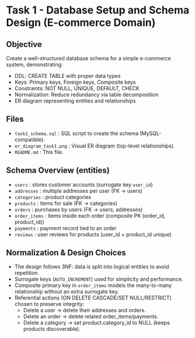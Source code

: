 
# Task 1 - Database Setup and Schema Design (E-commerce Domain)

## Objective
Create a well-structured database schema for a simple e-commerce system, demonstrating:
- DDL: CREATE TABLE with proper data types
- Keys: Primary keys, Foreign keys, Composite keys
- Constraints: NOT NULL, UNIQUE, DEFAULT, CHECK
- Normalization: Reduce redundancy via table decomposition
- ER diagram representing entities and relationships

## Files
- `task1_schema.sql` : SQL script to create the schema (MySQL-compatible).
- `er_diagram_task1.png` : Visual ER diagram (top-level relationships).
- `README.md` : This file.

## Schema Overview (entities)
- `users` : stores customer accounts (surrogate key `user_id`)
- `addresses` : multiple addresses per user (FK -> users)
- `categories` : product categories
- `products` : items for sale (FK -> categories)
- `orders` : purchases by users (FK -> users, addresses)
- `order_items` : items inside each order (composite PK (order_id, product_id))
- `payments` : payment record tied to an order
- `reviews` : user reviews for products (user_id + product_id unique)

## Normalization & Design Choices
- The design follows 3NF: data is split into logical entities to avoid repetition.
- Surrogate keys (`AUTO_INCREMENT`) used for simplicity and performance.
- Composite primary key in `order_items` models the many-to-many relationship without an extra surrogate key.
- Referential actions (ON DELETE CASCADE/SET NULL/RESTRICT) chosen to preserve integrity:
  - Delete a user -> delete their addresses and orders.
  - Delete an order -> delete related order_items/payments.
  - Delete a category -> set product.category_id to NULL (keeps products discoverable).


